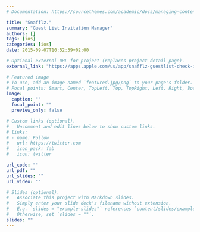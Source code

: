 ```yaml
---
# Documentation: https://sourcethemes.com/academic/docs/managing-content/

title: "Snafflz."
summary: "Guest List Invitation Manager"
authors: []
tags: [ios]
categories: [ios]
date: 2015-09-07T10:52:59+02:00

# Optional external URL for project (replaces project detail page).
external_link: "https://apps.apple.com/us/app/snafflz-guestlist-check-in/id573569852"

# Featured image
# To use, add an image named `featured.jpg/png` to your page's folder.
# Focal points: Smart, Center, TopLeft, Top, TopRight, Left, Right, BottomLeft, Bottom, BottomRight.
image:
  caption: ""
  focal_point: ""
  preview_only: false

# Custom links (optional).
#   Uncomment and edit lines below to show custom links.
# links:
# - name: Follow
#   url: https://twitter.com
#   icon_pack: fab
#   icon: twitter

url_code: ""
url_pdf: ""
url_slides: ""
url_video: ""

# Slides (optional).
#   Associate this project with Markdown slides.
#   Simply enter your slide deck's filename without extension.
#   E.g. `slides = "example-slides"` references `content/slides/example-slides.md`.
#   Otherwise, set `slides = ""`.
slides: ""
---
```

